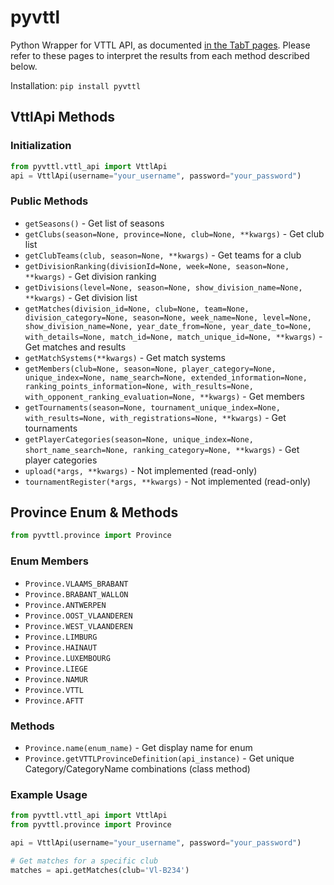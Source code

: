 
# pyvttl
Python Wrapper for VTTL API, as documented [in the TabT pages](https://api.frenoy.net/group__TabTAPIfunctions.html). Please refer to these pages to interpret the results from each method described below.

Installation: ```pip install pyvttl```

## VttlApi Methods

### Initialization
```python
from pyvttl.vttl_api import VttlApi
api = VttlApi(username="your_username", password="your_password")
```

### Public Methods
- `getSeasons()` - Get list of seasons
- `getClubs(season=None, province=None, club=None, **kwargs)` - Get club list
- `getClubTeams(club, season=None, **kwargs)` - Get teams for a club
- `getDivisionRanking(divisionId=None, week=None, season=None, **kwargs)` - Get division ranking
- `getDivisions(level=None, season=None, show_division_name=None, **kwargs)` - Get division list
- `getMatches(division_id=None, club=None, team=None, division_category=None, season=None, week_name=None, level=None, show_division_name=None, year_date_from=None, year_date_to=None, with_details=None, match_id=None, match_unique_id=None, **kwargs)` - Get matches and results
- `getMatchSystems(**kwargs)` - Get match systems
- `getMembers(club=None, season=None, player_category=None, unique_index=None, name_search=None, extended_information=None, ranking_points_information=None, with_results=None, with_opponent_ranking_evaluation=None, **kwargs)` - Get members
- `getTournaments(season=None, tournament_unique_index=None, with_results=None, with_registrations=None, **kwargs)` - Get tournaments
- `getPlayerCategories(season=None, unique_index=None, short_name_search=None, ranking_category=None, **kwargs)` - Get player categories
- `upload(*args, **kwargs)` - Not implemented (read-only)
- `tournamentRegister(*args, **kwargs)` - Not implemented (read-only)

## Province Enum & Methods

```python
from pyvttl.province import Province
```

### Enum Members
- `Province.VLAAMS_BRABANT`
- `Province.BRABANT_WALLON`
- `Province.ANTWERPEN`
- `Province.OOST_VLAANDEREN`
- `Province.WEST_VLAANDEREN`
- `Province.LIMBURG`
- `Province.HAINAUT`
- `Province.LUXEMBOURG`
- `Province.LIEGE`
- `Province.NAMUR`
- `Province.VTTL`
- `Province.AFTT`

### Methods
- `Province.name(enum_name)` - Get display name for enum
- `Province.getVTTLProvinceDefinition(api_instance)` - Get unique Category/CategoryName combinations (class method)

### Example Usage
```python
from pyvttl.vttl_api import VttlApi
from pyvttl.province import Province

api = VttlApi(username="your_username", password="your_password")

# Get matches for a specific club
matches = api.getMatches(club='Vl-B234')
